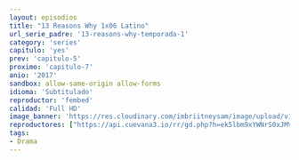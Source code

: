 ```yaml
---
layout: episodios
title: "13 Reasons Why 1x06 Latino"
url_serie_padre: '13-reasons-why-temporada-1'
category: 'series'
capitulo: 'yes'
prev: 'capitulo-5'
proximo: 'capitulo-7'
anio: '2017'
sandbox: allow-same-origin allow-forms
idioma: 'Subtitulado'
reproductor: 'fembed'
calidad: 'Full HD'
image_banner: 'https://res.cloudinary.com/imbriitneysam/image/upload/v1546545022/reason1-banner-min.jpg'
reproductores: ["https://api.cuevana3.io/rr/gd.php?h=ek5lbm9xYWNrS0xJMVp5b21KREk0dFBLbjVkaHhkRGdrOG1jbnBpUnhhS1Z6SHg2ZmNXUzV0U2JaS1dObWM2Z3RaTmxnSGUybHNQRmxLWjBncGZIMkthU3FadVkyUT09"]
tags:
- Drama
---
```













